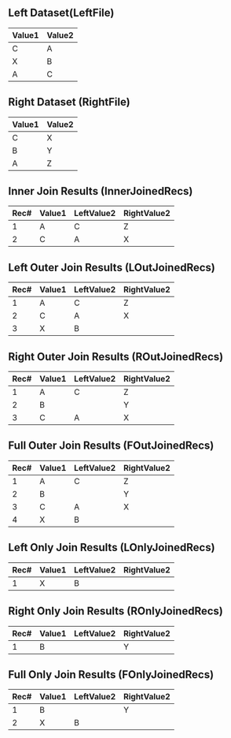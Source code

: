## Left Dataset(LeftFile)

| Value1  | Value2 |
|---------|--------|
| C | A |
| X | B |
| A | C |

## Right Dataset (RightFile)

| Value1  | Value2 |
|---------|--------|
| C | X |
| B | Y |
| A | Z |

## Inner Join Results (InnerJoinedRecs)

|Rec#| Value1  | LeftValue2 | RightValue2 |
|----|---------|------------|------------|
|1| A | C | Z |
|2| C | A | X |

## Left Outer Join Results (LOutJoinedRecs)

|Rec#| Value1  | LeftValue2 | RightValue2 |
|----|---------|------------|------------|
|1| A | C | Z |
|2| C | A | X |
|3| X | B |  |

## Right Outer Join Results (ROutJoinedRecs)

|Rec#| Value1  | LeftValue2 | RightValue2 |
|----|---------|------------|------------|
|1| A | C | Z |
|2| B |   | Y |
|3| C | A | X |

## Full Outer Join Results (FOutJoinedRecs)

|Rec#| Value1  | LeftValue2 | RightValue2 |
|----|---------|------------|------------|
|1| A | C | Z |
|2| B |   | Y |
|3| C | A | X |
|4| X | B |   |

## Left Only Join Results (LOnlyJoinedRecs)

|Rec#| Value1  | LeftValue2 | RightValue2 |
|----|---------|------------|------------|
|1| X | B |  |

## Right Only Join Results (ROnlyJoinedRecs)

|Rec#| Value1  | LeftValue2 | RightValue2 |
|----|---------|------------|------------|
|1| B |  | Y |

## Full Only Join Results (FOnlyJoinedRecs)

|Rec#| Value1  | LeftValue2 | RightValue2 |
|----|---------|------------|------------|
|1| B |  | Y |
|2| X | B|  |
